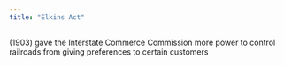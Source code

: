 ```yaml
---
title: "Elkins Act"
---
```

(1903) gave the Interstate Commerce Commission more power to control railroads from giving preferences to certain customers

